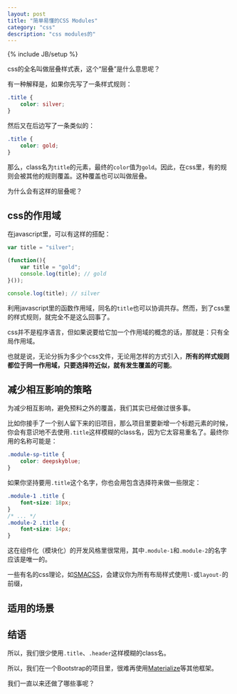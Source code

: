```yaml
---
layout: post
title: "简单易懂的CSS Modules"
category: "css"
description: "css modules的"
---
```

{% include JB/setup %}

css的全名叫做层叠样式表，这个“层叠”是什么意思呢？

有一种解释是，如果你先写了一条样式规则：

~~~css
.title {
    color: silver;
}
~~~

然后又在后边写了一条类似的：

~~~css
.title {
    color: gold;
}
~~~

那么，class名为`title`的元素，最终的`color`值为`gold`。因此，在css里，有的规则会被其他的规则覆盖。这种覆盖也可以叫做层叠。

为什么会有这样的层叠呢？

## css的作用域 ##

在javascript里，可以有这样的搭配：

~~~javascript
var title = "silver";

(function(){
    var title = "gold";
    console.log(title); // gold
}());

console.log(title); // silver
~~~

利用javascript里的函数作用域，同名的`title`也可以协调共存。然而，到了css里的样式规则，就完全不是这么回事了。

css并不是程序语言，但如果说要给它加一个作用域的概念的话，那就是：只有全局作用域。

也就是说，无论分拆为多少个css文件，无论用怎样的方式引入，**所有的样式规则都位于同一作用域，只要选择符近似，就有发生覆盖的可能**。

## 减少相互影响的策略 ##

为减少相互影响，避免预料之外的覆盖，我们其实已经做过很多事。

比如你接手了一个别人留下来的旧项目，那么项目里要新增一个标题元素的时候，你会有意识地不去使用`.title`这样模糊的class名，因为它太容易重名了。最终你用的名称可能是：

~~~css
.module-sp-title {
    color: deepskyblue;
}
~~~

如果你坚持要用`.title`这个名字，你也会用包含选择符来做一些限定：

~~~css
.module-1 .title { 
    font-size: 18px;
}
/* ... */
.module-2 .title {
    font-size: 14px;
}
~~~

这在组件化（模块化）的开发风格里很常用，其中`.module-1`和`.module-2`的名字应该是唯一的。

一些有名的css理论，如[SMACSS][SMACSS]，会建议你为所有布局样式使用`l-`或`layout-`的前缀，

## 适用的场景 ##



## 结语 ##

所以，我们很少使用`.title`、`.header`这样模糊的class名。

所以，我们在一个Bootstrap的项目里，很难再使用[Materialize][Materialize]等其他框架。

我们一直以来还做了哪些事呢？

[img_blending_modes_in_photoshop]: {{POSTS_IMG_PATH}}/201601/blending_modes_in_photoshop.png "web混合模式"

[Materialize]: http://materializecss.com/ "Materialize"
[SMACSS]: https://smacss.com/ "Home - Scalable and Modular Architecture for CSS"
